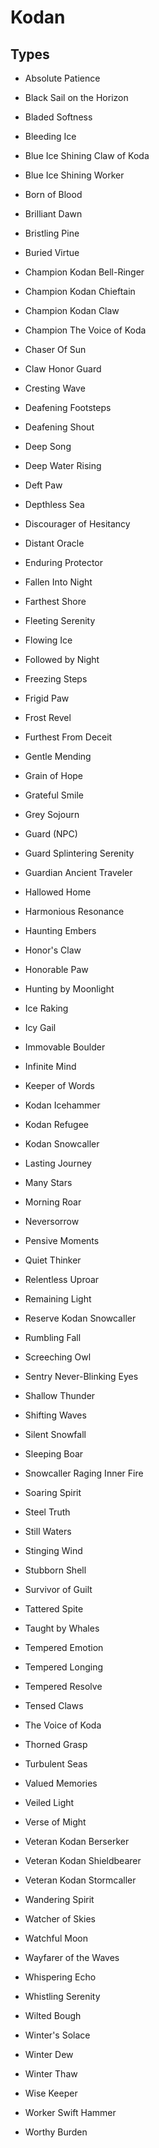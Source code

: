 # Kodan
## Types

* Absolute Patience
* Black Sail on the Horizon
* Bladed Softness
* Bleeding Ice
* Blue Ice Shining Claw of Koda
* Blue Ice Shining Worker
* Born of Blood
* Brilliant Dawn
* Bristling Pine
* Buried Virtue
* Champion Kodan Bell-Ringer
* Champion Kodan Chieftain
* Champion Kodan Claw
* Champion The Voice of Koda
* Chaser Of Sun
* Claw Honor Guard
* Cresting Wave
* Deafening Footsteps
* Deafening Shout
* Deep Song
* Deep Water Rising
* Deft Paw
* Depthless Sea
* Discourager of Hesitancy
* Distant Oracle
* Enduring Protector
* Fallen Into Night

	

* Farthest Shore
* Fleeting Serenity
* Flowing Ice
* Followed by Night
* Freezing Steps
* Frigid Paw
* Frost Revel
* Furthest From Deceit
* Gentle Mending
* Grain of Hope
* Grateful Smile
* Grey Sojourn
* Guard (NPC)
* Guard Splintering Serenity
* Guardian Ancient Traveler
* Hallowed Home
* Harmonious Resonance
* Haunting Embers
* Honor's Claw
* Honorable Paw
* Hunting by Moonlight
* Ice Raking
* Icy Gail
* Immovable Boulder
* Infinite Mind
* Keeper of Words
* Kodan Icehammer

	

* Kodan Refugee
* Kodan Snowcaller
* Lasting Journey
* Many Stars
* Morning Roar
* Neversorrow
* Pensive Moments
* Quiet Thinker
* Relentless Uproar
* Remaining Light
* Reserve Kodan Snowcaller
* Rumbling Fall
* Screeching Owl
* Sentry Never-Blinking Eyes
* Shallow Thunder
* Shifting Waves
* Silent Snowfall
* Sleeping Boar
* Snowcaller Raging Inner Fire
* Soaring Spirit
* Steel Truth
* Still Waters
* Stinging Wind
* Stubborn Shell
* Survivor of Guilt
* Tattered Spite
* Taught by Whales

	

* Tempered Emotion
* Tempered Longing
* Tempered Resolve
* Tensed Claws
* The Voice of Koda
* Thorned Grasp
* Turbulent Seas
* Valued Memories
* Veiled Light
* Verse of Might
* Veteran Kodan Berserker
* Veteran Kodan Shieldbearer
* Veteran Kodan Stormcaller
* Wandering Spirit
* Watcher of Skies
* Watchful Moon
* Wayfarer of the Waves
* Whispering Echo
* Whistling Serenity
* Wilted Bough
* Winter's Solace
* Winter Dew
* Winter Thaw
* Wise Keeper
* Worker Swift Hammer
* Worthy Burden
